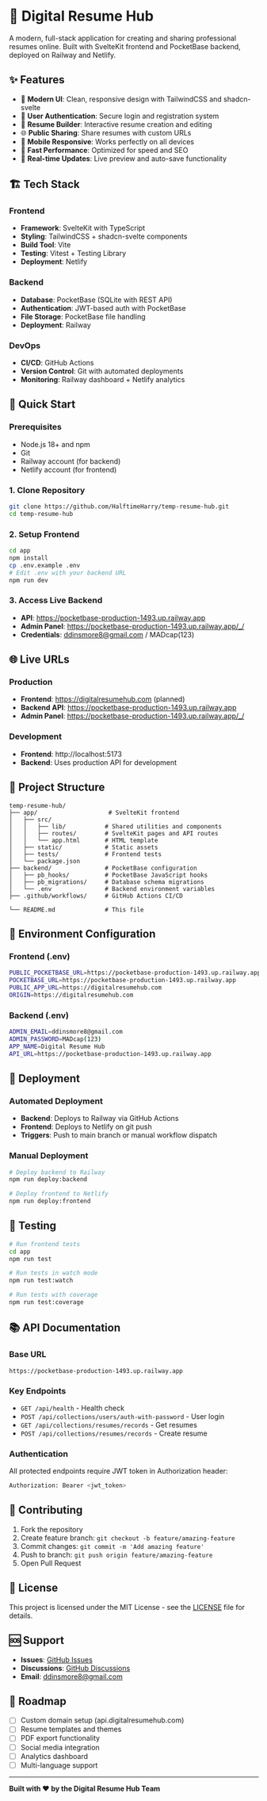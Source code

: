 # 🎯 **Digital Resume Hub**

A modern, full-stack application for creating and sharing professional resumes online. Built with SvelteKit frontend and PocketBase backend, deployed on Railway and Netlify.

## ✨ **Features**

- 🎨 **Modern UI**: Clean, responsive design with TailwindCSS and shadcn-svelte
- 🔐 **User Authentication**: Secure login and registration system
- 📝 **Resume Builder**: Interactive resume creation and editing
- 🌐 **Public Sharing**: Share resumes with custom URLs
- 📱 **Mobile Responsive**: Works perfectly on all devices
- 🚀 **Fast Performance**: Optimized for speed and SEO
- 🔄 **Real-time Updates**: Live preview and auto-save functionality

## 🏗️ **Tech Stack**

### **Frontend**
- **Framework**: SvelteKit with TypeScript
- **Styling**: TailwindCSS + shadcn-svelte components
- **Build Tool**: Vite
- **Testing**: Vitest + Testing Library
- **Deployment**: Netlify

### **Backend**
- **Database**: PocketBase (SQLite with REST API)
- **Authentication**: JWT-based auth with PocketBase
- **File Storage**: PocketBase file handling
- **Deployment**: Railway

### **DevOps**
- **CI/CD**: GitHub Actions
- **Version Control**: Git with automated deployments
- **Monitoring**: Railway dashboard + Netlify analytics

## 🚀 **Quick Start**

### **Prerequisites**
- Node.js 18+ and npm
- Git
- Railway account (for backend)
- Netlify account (for frontend)

### **1. Clone Repository**
```bash
git clone https://github.com/HalftimeHarry/temp-resume-hub.git
cd temp-resume-hub
```

### **2. Setup Frontend**
```bash
cd app
npm install
cp .env.example .env
# Edit .env with your backend URL
npm run dev
```

### **3. Access Live Backend**
- **API**: https://pocketbase-production-1493.up.railway.app
- **Admin Panel**: https://pocketbase-production-1493.up.railway.app/_/
- **Credentials**: ddinsmore8@gmail.com / MADcap(123)

## 🌐 **Live URLs**

### **Production**
- **Frontend**: https://digitalresumehub.com (planned)
- **Backend API**: https://pocketbase-production-1493.up.railway.app
- **Admin Panel**: https://pocketbase-production-1493.up.railway.app/_/

### **Development**
- **Frontend**: http://localhost:5173
- **Backend**: Uses production API for development

## 📁 **Project Structure**

```
temp-resume-hub/
├── app/                    # SvelteKit frontend
│   ├── src/
│   │   ├── lib/           # Shared utilities and components
│   │   ├── routes/        # SvelteKit pages and API routes
│   │   └── app.html       # HTML template
│   ├── static/            # Static assets
│   ├── tests/             # Frontend tests
│   └── package.json
├── backend/               # PocketBase configuration
│   ├── pb_hooks/          # PocketBase JavaScript hooks
│   ├── pb_migrations/     # Database schema migrations
│   └── .env               # Backend environment variables
├── .github/workflows/     # GitHub Actions CI/CD

└── README.md              # This file
```

## 🔧 **Environment Configuration**

### **Frontend (.env)**
```bash
PUBLIC_POCKETBASE_URL=https://pocketbase-production-1493.up.railway.app
POCKETBASE_URL=https://pocketbase-production-1493.up.railway.app
PUBLIC_APP_URL=https://digitalresumehub.com
ORIGIN=https://digitalresumehub.com
```

### **Backend (.env)**
```bash
ADMIN_EMAIL=ddinsmore8@gmail.com
ADMIN_PASSWORD=MADcap(123)
APP_NAME=Digital Resume Hub
API_URL=https://pocketbase-production-1493.up.railway.app
```

## 🚀 **Deployment**

### **Automated Deployment**
- **Backend**: Deploys to Railway via GitHub Actions
- **Frontend**: Deploys to Netlify on git push
- **Triggers**: Push to main branch or manual workflow dispatch

### **Manual Deployment**
```bash
# Deploy backend to Railway
npm run deploy:backend

# Deploy frontend to Netlify
npm run deploy:frontend
```

## 🧪 **Testing**

```bash
# Run frontend tests
cd app
npm run test

# Run tests in watch mode
npm run test:watch

# Run tests with coverage
npm run test:coverage
```

## 📚 **API Documentation**

### **Base URL**
```
https://pocketbase-production-1493.up.railway.app
```

### **Key Endpoints**
- `GET /api/health` - Health check
- `POST /api/collections/users/auth-with-password` - User login
- `GET /api/collections/resumes/records` - Get resumes
- `POST /api/collections/resumes/records` - Create resume

### **Authentication**
All protected endpoints require JWT token in Authorization header:
```bash
Authorization: Bearer <jwt_token>
```

## 🤝 **Contributing**

1. Fork the repository
2. Create feature branch: `git checkout -b feature/amazing-feature`
3. Commit changes: `git commit -m 'Add amazing feature'`
4. Push to branch: `git push origin feature/amazing-feature`
5. Open Pull Request

## 📄 **License**

This project is licensed under the MIT License - see the [LICENSE](LICENSE) file for details.

## 🆘 **Support**

- **Issues**: [GitHub Issues](https://github.com/HalftimeHarry/temp-resume-hub/issues)
- **Discussions**: [GitHub Discussions](https://github.com/HalftimeHarry/temp-resume-hub/discussions)
- **Email**: ddinsmore8@gmail.com

## 🎯 **Roadmap**

- [ ] Custom domain setup (api.digitalresumehub.com)
- [ ] Resume templates and themes
- [ ] PDF export functionality
- [ ] Social media integration
- [ ] Analytics dashboard
- [ ] Multi-language support

---

**Built with ❤️ by the Digital Resume Hub Team**